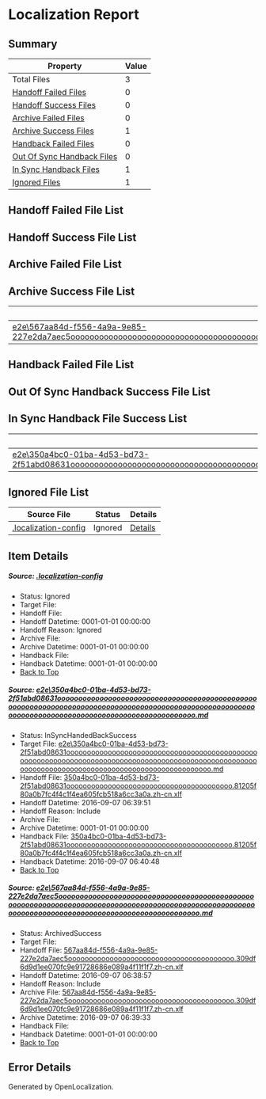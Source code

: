 # <a name='report-top'></a> Localization Report

## Summary
 Property | Value 
 -------- | ----- 
 Total Files | 3
[ Handoff Failed Files ](#handoff-failed-list)| 0
[ Handoff Success Files ](#handoff-success-list)| 0
[ Archive Failed Files ](#archive-failed-list)| 0
[ Archive Success Files ](#archive-success-list)| 1
[ Handback Failed Files ](#handback-failed-list)| 0
[ Out Of Sync Handback Files ](#outofsync-handback-success-list)| 0
[ In Sync Handback Files ](#insync-handback-success-list)| 1
[ Ignored Files ](#ignored-list)| 1

## <a name='handoff-failed-list'></a> Handoff Failed File List

## <a name='handoff-success-list'></a> Handoff Success File List

## <a name='archive-failed-list'></a> Archive Failed File List

## <a name='archive-success-list'></a> Archive Success File List
 Source File | Status | Details 
 ----------- | ------ | ------- 
 [e2e\567aa84d-f556-4a9a-9e85-227e2da7aec5ooooooooooooooooooooooooooooooooooooooooooooooooooooooooooooooooooooooooooooooooooooooooooooooooooooooooooooooooooooooooooooooooooooooooooooooooooooo.md](https://github.com/OpenLocalizationTestOrg/ol-test0/blob/a390acef733951d87dcb6b1edd0aa459fc0ae2cc/e2e/567aa84d-f556-4a9a-9e85-227e2da7aec5ooooooooooooooooooooooooooooooooooooooooooooooooooooooooooooooooooooooooooooooooooooooooooooooooooooooooooooooooooooooooooooooooooooooooooooooooooooo.md) | ArchivedSuccess | [Details](#323a4a8a38ced0758ab3bec5906bd257eedb9b6d2)

## <a name='handback-failed-list'></a> Handback Failed File List

## <a name='outofsync-handback-success-list'></a> Out Of Sync Handback Success File List

## <a name='insync-handback-success-list'></a> In Sync Handback File Success List
 Source File | Status | Details 
 ----------- | ------ | ------- 
 [e2e\350a4bc0-01ba-4d53-bd73-2f51abd08631ooooooooooooooooooooooooooooooooooooooooooooooooooooooooooooooooooooooooooooooooooooooooooooooooooooooooooooooooooooooooooooooooooooooooooooooooooooo.md](https://github.com/OpenLocalizationTestOrg/ol-test0/blob/7ce0f000f8c315ac0be942ae352983367f1c41ba/e2e/350a4bc0-01ba-4d53-bd73-2f51abd08631ooooooooooooooooooooooooooooooooooooooooooooooooooooooooooooooooooooooooooooooooooooooooooooooooooooooooooooooooooooooooooooooooooooooooooooooooooooo.md) | InSyncHandedBackSuccess | [Details](#745d049c2110a1d1e256d9f2d3d4e26965905ab11)

## <a name='ignored-list'></a> Ignored File List
 Source File | Status | Details 
 ----------- | ------ | ------- 
 [.localization-config](https://github.com/OpenLocalizationTestOrg/ol-test0/blob/7ce0f000f8c315ac0be942ae352983367f1c41ba/.localization-config) | Ignored | [Details](#3d4f252ac210baf56311d7e97dcc2db10974dbd20)

## Item Details
##### <a name='3d4f252ac210baf56311d7e97dcc2db10974dbd20'></a> Source: [.localization-config](https://github.com/OpenLocalizationTestOrg/ol-test0/blob/7ce0f000f8c315ac0be942ae352983367f1c41ba/.localization-config)
* Status: Ignored
* Target File: 
* Handoff File: 
* Handoff Datetime: 0001-01-01 00:00:00
* Handoff Reason: Ignored
* Archive File: 
* Archive Datetime: 0001-01-01 00:00:00
* Handback File: 
* Handback Datetime: 0001-01-01 00:00:00
* [Back to Top](#report-top)

##### <a name='745d049c2110a1d1e256d9f2d3d4e26965905ab11'></a> Source: [e2e\350a4bc0-01ba-4d53-bd73-2f51abd08631ooooooooooooooooooooooooooooooooooooooooooooooooooooooooooooooooooooooooooooooooooooooooooooooooooooooooooooooooooooooooooooooooooooooooooooooooooooo.md](https://github.com/OpenLocalizationTestOrg/ol-test0/blob/7ce0f000f8c315ac0be942ae352983367f1c41ba/e2e/350a4bc0-01ba-4d53-bd73-2f51abd08631ooooooooooooooooooooooooooooooooooooooooooooooooooooooooooooooooooooooooooooooooooooooooooooooooooooooooooooooooooooooooooooooooooooooooooooooooooooo.md)
* Status: InSyncHandedBackSuccess
* Target File: [e2e\350a4bc0-01ba-4d53-bd73-2f51abd08631ooooooooooooooooooooooooooooooooooooooooooooooooooooooooooooooooooooooooooooooooooooooooooooooooooooooooooooooooooooooooooooooooooooooooooooooooooooo.md](https://github.com/OpenLocalizationTestOrg/ol-test0-zhcn/blob/173ff53adaa2424f6197511f4c1ae379e8788f90/e2e/350a4bc0-01ba-4d53-bd73-2f51abd08631ooooooooooooooooooooooooooooooooooooooooooooooooooooooooooooooooooooooooooooooooooooooooooooooooooooooooooooooooooooooooooooooooooooooooooooooooooooo.md)
* Handoff File: [350a4bc0-01ba-4d53-bd73-2f51abd08631oooooooooooooooooooooooooooooooooooooooo.81205f80a0b7fc4f4c1f4ea605fcb518a6cc3a0a.zh-cn.xlf](https://github.com/OpenLocalizationTestOrg/ol-test0-handoff/blob/a97cdc14be47438855b9744fabaf2eda685715de/ol-handoff/OpenLocalizationTestOrg/ol-test0-zhcn/ci/ht/350a4bc0-01ba-4d53-bd73-2f51abd08631oooooooooooooooooooooooooooooooooooooooo.81205f80a0b7fc4f4c1f4ea605fcb518a6cc3a0a.zh-cn.xlf)
* Handoff Datetime: 2016-09-07 06:39:51
* Handoff Reason: Include
* Archive File: 
* Archive Datetime: 0001-01-01 00:00:00
* Handback File: [350a4bc0-01ba-4d53-bd73-2f51abd08631oooooooooooooooooooooooooooooooooooooooo.81205f80a0b7fc4f4c1f4ea605fcb518a6cc3a0a.zh-cn.xlf](https://github.com/OpenLocalizationTestOrg/ol-test0-handback/blob/1df662be94313fef08a1f4046e6da83893f9c370/ol-handback/OpenLocalizationTestOrg/ol-test0-zhcn/ci/ht/350a4bc0-01ba-4d53-bd73-2f51abd08631oooooooooooooooooooooooooooooooooooooooo.81205f80a0b7fc4f4c1f4ea605fcb518a6cc3a0a.zh-cn.xlf)
* Handback Datetime: 2016-09-07 06:40:48
* [Back to Top](#report-top)

##### <a name='323a4a8a38ced0758ab3bec5906bd257eedb9b6d2'></a> Source: [e2e\567aa84d-f556-4a9a-9e85-227e2da7aec5ooooooooooooooooooooooooooooooooooooooooooooooooooooooooooooooooooooooooooooooooooooooooooooooooooooooooooooooooooooooooooooooooooooooooooooooooooooo.md](https://github.com/OpenLocalizationTestOrg/ol-test0/blob/a390acef733951d87dcb6b1edd0aa459fc0ae2cc/e2e/567aa84d-f556-4a9a-9e85-227e2da7aec5ooooooooooooooooooooooooooooooooooooooooooooooooooooooooooooooooooooooooooooooooooooooooooooooooooooooooooooooooooooooooooooooooooooooooooooooooooooo.md)
* Status: ArchivedSuccess
* Target File: 
* Handoff File: [567aa84d-f556-4a9a-9e85-227e2da7aec5oooooooooooooooooooooooooooooooooooooooo.309df6d9d1ee070fc9e91728686e089a4f11f1f7.zh-cn.xlf](https://github.com/OpenLocalizationTestOrg/ol-test0-handoff/blob/1e56e156db641f3c1abe5199f25595fa4dd1bf9f/ol-handoff/OpenLocalizationTestOrg/ol-test0-zhcn/ci/ht/567aa84d-f556-4a9a-9e85-227e2da7aec5oooooooooooooooooooooooooooooooooooooooo.309df6d9d1ee070fc9e91728686e089a4f11f1f7.zh-cn.xlf)
* Handoff Datetime: 2016-09-07 06:38:57
* Handoff Reason: Include
* Archive File: [567aa84d-f556-4a9a-9e85-227e2da7aec5oooooooooooooooooooooooooooooooooooooooo.309df6d9d1ee070fc9e91728686e089a4f11f1f7.zh-cn.xlf](https://github.com/OpenLocalizationTestOrg/ol-test0-handoff/blob/191b57d639c41a85a65efc2814b4081cead4e851/ol-archive/OpenLocalizationTestOrg/ol-test0-zhcn/ci/ht/567aa84d-f556-4a9a-9e85-227e2da7aec5oooooooooooooooooooooooooooooooooooooooo.309df6d9d1ee070fc9e91728686e089a4f11f1f7.zh-cn.xlf)
* Archive Datetime: 2016-09-07 06:39:33
* Handback File: 
* Handback Datetime: 0001-01-01 00:00:00
* [Back to Top](#report-top)


## Error Details

Generated by OpenLocalization.
